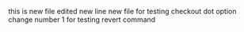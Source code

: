 this is new file edited
new line
new file for testing checkout dot option
change number 1 for testing revert command

